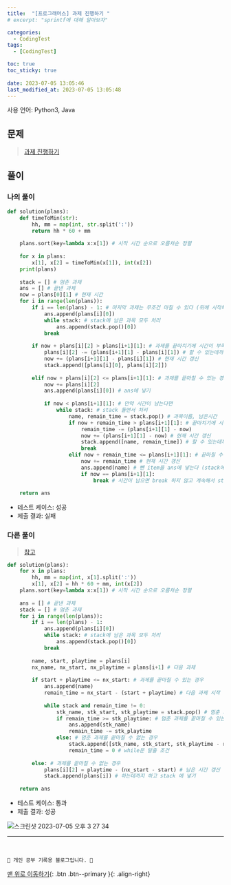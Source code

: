 ```yaml
---
title:  "[프로그래머스] 과제 진행하기 "
# excerpt: "sprintf에 대해 알아보자"

categories:
  - CodingTest
tags:
  - [CodingTest]

toc: true
toc_sticky: true
 
date: 2023-07-05 13:05:46
last_modified_at: 2023-07-05 13:05:48
---
```


사용 언어: Python3, Java

## 문제
> [과제 진행하기](https://school.programmers.co.kr/learn/courses/30/lessons/176962)

## 풀이
### 나의 풀이
```py
def solution(plans):
    def timeToMin(str):
        hh, mm = map(int, str.split(':'))
        return hh * 60 + mm
    
    plans.sort(key=lambda x:x[1]) # 시작 시간 순으로 오름차순 정렬
    
    for x in plans:
        x[1], x[2] = timeToMin(x[1]), int(x[2])
    print(plans)
    
    stack = [] # 멈춘 과제
    ans = [] # 끝낸 과제
    now = plans[0][1] # 현재 시간
    for i in range(len(plans)):
        if i == len(plans) - 1: # 마지막 과제는 무조건 마칠 수 있다 (뒤에 시작해야하는 과제가 없기 때문)
            ans.append(plans[i][0])
            while stack: # stack에 남은 과목 모두 처리
                ans.append(stack.pop()[0])
            break
            
        if now + plans[i][2] > plans[i+1][1]: # 과제를 끝마치기에 시간이 부족한 경우
            plans[i][2] -= (plans[i+1][1] - plans[i][1]) # 할 수 있는데까지 하고 stack에 넣기
            now += (plans[i+1][1] - plans[i][1]) # 현재 시간 갱신
            stack.append([plans[i][0], plans[i][2]])
            
        elif now + plans[i][2] <= plans[i+1][1]: # 과제를 끝마칠 수 있는 경우
            now += plans[i][2]
            ans.append(plans[i][0]) # ans에 넣기
            
            if now < plans[i+1][1]: # 만약 시간이 남는다면
                while stack: # stack 돌면서 처리
                    name, remain_time = stack.pop() # 과목이름, 남은시간
                    if now + remain_time > plans[i+1][1]: # 끝마치기에 시간이 부족한 경우
                        remain_time -= (plans[i+1][1] - now)
                        now += (plans[i+1][1] - now) # 현재 시간 갱신
                        stack.append([name, remain_time]) # 할 수 있는데까지 하고 다시 stack에 넣기
                        break
                    elif now + remain_time <= plans[i+1][1]: # 끝마칠 수 있는 경우
                        now += remain_time # 현재 시간 갱신
                        ans.append(name) # 뺀 item을 ans에 넣는다 (stack에는 다시 넣지 않는다)
                        if now == plans[i+1][1]:
                            break # 시간이 남으면 break 하지 않고 계속해서 stack을 돈다
    
    return ans
```
- 테스트 케이스: 성공
- 제출 결과: 실패


### 다른 풀이
> [참고](https://velog.io/@yeomja99/%EC%95%8C%EA%B3%A0%EB%A6%AC%EC%A6%98-%EB%AC%B8%EC%A0%9C-%ED%92%80%EC%9D%B4%ED%8C%8C%EC%9D%B4%EC%8D%AC-%ED%94%84%EB%A1%9C%EA%B7%B8%EB%9E%98%EB%A8%B8%EC%8A%A4-%EA%B3%BC%EC%A0%9C-%EC%A7%84%ED%96%89%ED%95%98%EA%B8%B0)

```py
def solution(plans):
    for x in plans:
        hh, mm = map(int, x[1].split(':'))
        x[1], x[2] = hh * 60 + mm, int(x[2])
    plans.sort(key=lambda x:x[1]) # 시작 시간 순으로 오름차순 정렬
    
    ans = [] # 끝낸 과제
    stack = [] # 멈춘 과제
    for i in range(len(plans)):
        if i == len(plans) - 1:
            ans.append(plans[i][0])
            while stack: # stack에 남은 과목 모두 처리
                ans.append(stack.pop()[0])
            break
            
        name, start, playtime = plans[i]
        nx_name, nx_start, nx_playtime = plans[i+1] # 다음 과제
        
        if start + playtime <= nx_start: # 과제를 끝마칠 수 있는 경우
            ans.append(name)
            remain_time = nx_start - (start + playtime) # 다음 과제 시작 전까지 남는 시간
            
            while stack and remain_time != 0:
                stk_name, stk_start, stk_playtime = stack.pop() # 멈춘 과제
                if remain_time >= stk_playtime: # 멈춘 과제를 끝마칠 수 있는 경우
                    ans.append(stk_name)
                    remain_time -= stk_playtime
                else: # 멈춘 과제를 끝마칠 수 없는 경우
                    stack.append([stk_name, stk_start, stk_playtime - remain_time]) # 다시 stack 에 넣기
                    remain_time = 0 # while문 탈출 조건
                    
        else: # 과제를 끝마칠 수 없는 경우
            plans[i][2] = playtime - (nx_start - start) # 남은 시간 갱신
            stack.append(plans[i]) # 하는데까지 하고 stack 에 넣기
    
    return ans
```
- 테스트 케이스: 통과
- 제출 결과: 성공

![스크린샷 2023-07-05 오후 3 27 34](https://github.com/minju412/jenkins-test/assets/59405576/41d76376-0dc6-40cb-aa9d-413302153167)




***
<br>


    💛 개인 공부 기록용 블로그입니다. 👻

[맨 위로 이동하기](#){: .btn .btn--primary }{: .align-right}